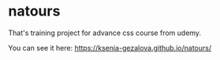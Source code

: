 # natours

That's training project for advance css course from udemy.

You can see it here: https://ksenia-gezalova.github.io/natours/
